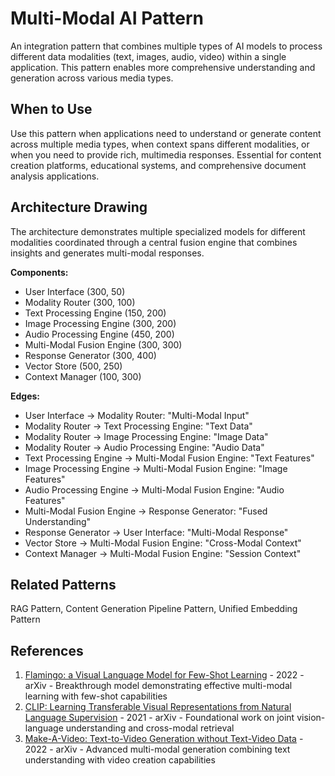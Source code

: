 # Multi-Modal AI Pattern

An integration pattern that combines multiple types of AI models to process different data modalities (text, images, audio, video) within a single application. This pattern enables more comprehensive understanding and generation across various media types.

## When to Use

Use this pattern when applications need to understand or generate content across multiple media types, when context spans different modalities, or when you need to provide rich, multimedia responses. Essential for content creation platforms, educational systems, and comprehensive document analysis applications.

## Architecture Drawing

The architecture demonstrates multiple specialized models for different modalities coordinated through a central fusion engine that combines insights and generates multi-modal responses.

**Components:**
- User Interface (300, 50)
- Modality Router (300, 100)
- Text Processing Engine (150, 200)
- Image Processing Engine (300, 200)
- Audio Processing Engine (450, 200)
- Multi-Modal Fusion Engine (300, 300)
- Response Generator (300, 400)
- Vector Store (500, 250)
- Context Manager (100, 300)

**Edges:**
- User Interface → Modality Router: "Multi-Modal Input"
- Modality Router → Text Processing Engine: "Text Data"
- Modality Router → Image Processing Engine: "Image Data"
- Modality Router → Audio Processing Engine: "Audio Data"
- Text Processing Engine → Multi-Modal Fusion Engine: "Text Features"
- Image Processing Engine → Multi-Modal Fusion Engine: "Image Features"
- Audio Processing Engine → Multi-Modal Fusion Engine: "Audio Features"
- Multi-Modal Fusion Engine → Response Generator: "Fused Understanding"
- Response Generator → User Interface: "Multi-Modal Response"
- Vector Store → Multi-Modal Fusion Engine: "Cross-Modal Context"
- Context Manager → Multi-Modal Fusion Engine: "Session Context"

## Related Patterns

RAG Pattern, Content Generation Pipeline Pattern, Unified Embedding Pattern

## References

1. [Flamingo: a Visual Language Model for Few-Shot Learning](https://arxiv.org/abs/2204.14198) - 2022 - arXiv - Breakthrough model demonstrating effective multi-modal learning with few-shot capabilities
2. [CLIP: Learning Transferable Visual Representations from Natural Language Supervision](https://arxiv.org/abs/2103.00020) - 2021 - arXiv - Foundational work on joint vision-language understanding and cross-modal retrieval
3. [Make-A-Video: Text-to-Video Generation without Text-Video Data](https://arxiv.org/abs/2209.14792) - 2022 - arXiv - Advanced multi-modal generation combining text understanding with video creation capabilities